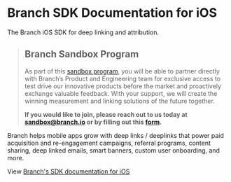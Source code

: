 # Branch SDK Documentation for iOS

The Branch iOS SDK for deep linking and attribution.

> ## Branch Sandbox Program
>
> As part of this [sandbox program](https://help.branch.io/developers-hub/docs/branch-sandbox-program), you will be able to partner directly with Branch’s Product and Engineering team for exclusive access to test drive our innovative products before the market and proactively exchange valuable feedback. With your support, we will create the winning measurement and linking solutions of the future together.
> 
> **If you would like to join, please reach out to us today at [sandbox@branch.io](mailto:sandbox@branch.io "mailto:sandbox@branch.io") or by filling out this [form](https://branch.link/sandbox?~channel=ios-repo).**

Branch helps mobile apps grow with deep links / deeplinks that power paid acquisition and re-engagement campaigns, referral programs, content sharing, deep linked emails, smart banners, custom user onboarding, and more.

View [Branch's SDK documentation for iOS](https://help.branch.io/developers-hub/docs/ios-sdk-overview)